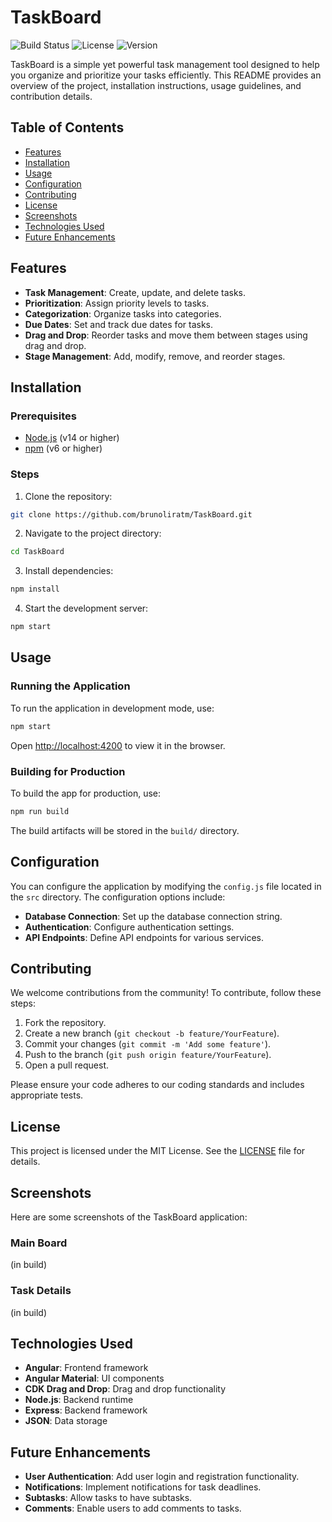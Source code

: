 # TaskBoard

![Build Status](https://img.shields.io/github/actions/workflow/status/brunoliratm/TaskBoard/build.yml)
![License](https://img.shields.io/github/license/brunoliratm/TaskBoard)
![Version](https://img.shields.io/github/package-json/v/brunoliratm/TaskBoard)

TaskBoard is a simple yet powerful task management tool designed to help you organize and prioritize your tasks efficiently. This README provides an overview of the project, installation instructions, usage guidelines, and contribution details.

## Table of Contents
- [Features](#features)
- [Installation](#installation)
- [Usage](#usage)
- [Configuration](#configuration)
- [Contributing](#contributing)
- [License](#license)
- [Screenshots](#screenshots)
- [Technologies Used](#technologies-used)
- [Future Enhancements](#future-enhancements)

## Features
- **Task Management**: Create, update, and delete tasks.
- **Prioritization**: Assign priority levels to tasks.
- **Categorization**: Organize tasks into categories.
- **Due Dates**: Set and track due dates for tasks.
- **Drag and Drop**: Reorder tasks and move them between stages using drag and drop.
- **Stage Management**: Add, modify, remove, and reorder stages.

## Installation

### Prerequisites
- [Node.js](https://nodejs.org/) (v14 or higher)
- [npm](https://www.npmjs.com/) (v6 or higher)

### Steps
1. Clone the repository:
  ```bash
  git clone https://github.com/brunoliratm/TaskBoard.git
  ```
2. Navigate to the project directory:
  ```bash
  cd TaskBoard
  ```
3. Install dependencies:
  ```bash
  npm install
  ```
4. Start the development server:
  ```bash
  npm start
  ```

## Usage

### Running the Application
To run the application in development mode, use:
```bash
npm start
```
Open [http://localhost:4200](http://localhost:4200) to view it in the browser.

### Building for Production
To build the app for production, use:
```bash
npm run build
```
The build artifacts will be stored in the `build/` directory.

## Configuration
You can configure the application by modifying the `config.js` file located in the `src` directory. The configuration options include:
- **Database Connection**: Set up the database connection string.
- **Authentication**: Configure authentication settings.
- **API Endpoints**: Define API endpoints for various services.

## Contributing
We welcome contributions from the community! To contribute, follow these steps:
1. Fork the repository.
2. Create a new branch (`git checkout -b feature/YourFeature`).
3. Commit your changes (`git commit -m 'Add some feature'`).
4. Push to the branch (`git push origin feature/YourFeature`).
5. Open a pull request.

Please ensure your code adheres to our coding standards and includes appropriate tests.

## License
This project is licensed under the MIT License. See the [LICENSE](LICENSE) file for details.

## Screenshots
Here are some screenshots of the TaskBoard application:

### Main Board
(in build)

### Task Details
(in build)

## Technologies Used
- **Angular**: Frontend framework
- **Angular Material**: UI components
- **CDK Drag and Drop**: Drag and drop functionality
- **Node.js**: Backend runtime
- **Express**: Backend framework
- **JSON**: Data storage

## Future Enhancements
- **User Authentication**: Add user login and registration functionality.
- **Notifications**: Implement notifications for task deadlines.
- **Subtasks**: Allow tasks to have subtasks.
- **Comments**: Enable users to add comments to tasks.


